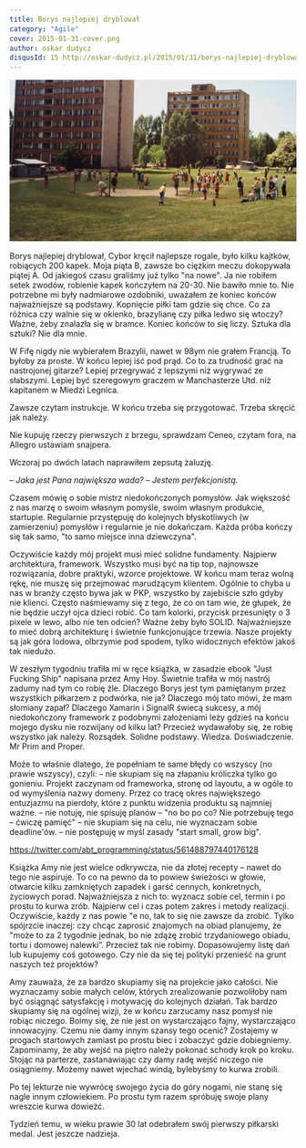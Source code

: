 ```yaml
---
title: Borys najlepiej dryblował
category: "Agile"
cover: 2015-01-31-cover.png
author: oskar dudycz
disqusId: 15 http://oskar-dudycz.pl/2015/01/31/borys-najlepiej-dryblowa/
---
```


![cover](2015-01-31-cover.png)

Borys najlepiej dryblował, Cybor kręcił najlepsze rogale, było kilku kajtków, robiących 200 kapek. Moja piąta B, zawsze bo ciężkim meczu dokopywała piątej A. Od jakiegoś czasu graliśmy już tylko "na nowe". Ja nie robiłem setek zwodów, robienie kapek kończyłem na 20-30. Nie bawiło mnie to. Nie potrzebne mi były nadmiarowe ozdobniki, uważałem że koniec końców najważniejsze są podstawy. Kopnięcie piłki tam gdzie się chce. Co za różnica czy walnie się w okienko, brazylianę czy piłka ledwo się wtoczy? Ważne, żeby znalazła się w bramce. Koniec końców to się liczy. Sztuka dla sztuki? Nie dla mnie. 

W Fifę nigdy nie wybierałem Brazylii, nawet w 98ym nie grałem Francją. To byłoby za proste. W końcu lepiej iść pod prąd. Co to za trudność grać na nastrojonej gitarze? Lepiej przegrywać z lepszymi niż wygrywać ze słabszymi. Lepiej być szeregowym graczem w Manchasterze Utd. niż kapitanem w Miedzi Legnica. 

Zawsze czytam instrukcje. W końcu trzeba się przygotować. Trzeba skręcić jak należy. 

Nie kupuję rzeczy pierwszych z brzegu, sprawdzam Ceneo, czytam fora, na Allegro ustawiam snajpera.

Wczoraj po dwóch latach naprawiłem zepsutą żaluzję.

– _Jaka jest Pana największa wada?_
– _Jestem perfekcjonistą._

Czasem mówię o sobie mistrz niedokończonych pomysłów. Jak większość z nas marzę o swoim własnym pomyśle, swoim własnym produkcie, startupie. Regularnie przystępuję do kolejnych błyskotliwych (w zamierzeniu) pomysłów i regularnie je nie dokańczam. Każda próba kończy się tak samo, "to samo miejsce inna dziewczyna". 

Oczywiście każdy mój projekt musi mieć solidne fundamenty. Najpierw architektura, framework. Wszystko musi być na tip top, najnowsze rozwiązania, dobre praktyki, wzorce projektowe. W końcu mam teraz wolną rękę, nie muszę się przejmować marudzącym klientem. Ogólnie to chyba u nas w branży często bywa jak w PKP, wszystko by zajebiście szło gdyby nie klienci. Często naśmiewamy się z tego, że co on tam wie, że głupek, że nie będzie uczył ojca dzieci robić. Co tam kolorki, przycisk przesunięty o 3 pixele w lewo, albo nie ten odcień? Ważne żeby było SOLID. Najważniejsze to mieć dobrą architekturę i świetnie funkcjonujące trzewia. Nasze projekty są jak góra lodowa, olbrzymie pod spodem, tylko widocznych efektów jakoś tak niedużo. 

W zeszłym tygodniu trafiła mi w ręce książka, w zasadzie ebook "Just Fucking Ship" napisana przez Amy Hoy. Świetnie trafiła w mój nastrój zadumy nad tym co robię źle. Dlaczego Borys jest tym pamiętanym przez wszystkich piłkarzem z podwórka, nie ja? Dlaczego mój tato mówi, że mam słomiany zapał? Dlaczego Xamarin i SignalR świecą sukcesy, a mój niedokończony framework z podobnymi założeniami leży gdzieś na końcu mojego dysku nie rozwijany od kilku lat? Przecież wydawałoby się, że robię wszystko jak należy. Rozsądek. Solidne podstawy. Wiedza. Doświadczenie. Mr Prim and Proper. 

Może to właśnie dlatego, że popełniam te same błędy co wszyscy (no prawie wszyscy), czyli:
– nie skupiam się na złapaniu króliczka tylko go gonieniu. Projekt zaczynam od frameworka, stronę od layoutu, a w ogóle to od wymyślenia nazwy domeny. Przez co tracę okres największego entuzjazmu na pierdoły, które z punktu widzenia produktu są najmniej ważne.
– nie notuję, nie spisuję planów – "no bo po co? Nie potrzebuję tego – ćwiczę pamięć"
– nie skupiam się na celu, nie wyznaczam sobie deadline'ów.
– nie postępuję w myśl zasady "start small, grow big". 

https://twitter.com/abt_programming/status/561488797440176128

Książka Amy nie jest wielce odkrywcza, nie da złotej recepty – nawet do tego nie aspiruje. To co na pewno da to powiew świeżości w głowie, otwarcie kilku zamkniętych zapadek i garść cennych, konkretnych, życiowych porad. Najważniejsza z nich to: wyznacz sobie cel, termin i po prostu to kurwa zrób. Najpierw cel i czas potem zakres i metody realizacji. Oczywiście, każdy z nas powie "e no, tak to się nie zawsze da zrobić. Tylko spójrzcie inaczej: czy chcąc zaprosić znajomych na obiad planujemy, że "może to za 2 tygodnie jednak, bo nie zdążę zrobić trzydaniowego obiadu, tortu i domowej nalewki”. Przecież tak nie robimy. Dopasowujemy listę dań lub kupujemy coś gotowego. Czy nie da się tej polityki przenieść na grunt naszych też projektów? 

Amy zauważa, że za bardzo skupiamy się na projekcie jako całości. Nie wyznaczamy sobie małych celów, których zrealizowanie pozwoliłoby nam być osiągnąć satysfakcję i motywację do kolejnych działań. Tak bardzo skupiamy się na ogólnej wizji, że w końcu zarzucamy nasz pomysł nie robiąc niczego. Boimy się, że nie jest on wystarczająco fajny, wystarczająco innowacyjny. Czemu nie damy innym szansy tego ocenić? Zostajemy w progach startowych zamiast po prostu biec i zobaczyć gdzie dobiegniemy. Zapominamy, że aby wejść na piętro należy pokonać schody krok po kroku. Stojąc na parterze, zastanawiając czy damy radę wejść niczego nie osiągniemy. Możemy nawet wjechać windą, bylebyśmy to kurwa zrobili. 

Po tej lekturze nie wywrócę swojego życia do góry nogami, nie stanę się nagle innym człowiekiem. Po prostu tym razem spróbuję swoje plany wreszcie kurwa dowieźć. 

Tydzień temu, w wieku prawie 30 lat odebrałem swój pierwszy piłkarski medal. Jest jeszcze nadzieja.